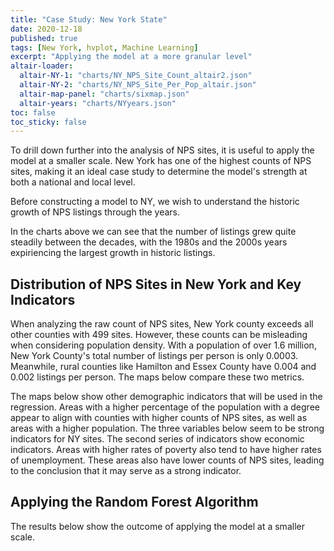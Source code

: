 ```yaml
---
title: "Case Study: New York State"
date: 2020-12-18
published: true
tags: [New York, hvplot, Machine Learning]
excerpt: "Applying the model at a more granular level"
altair-loader:
  altair-NY-1: "charts/NY_NPS_Site_Count_altair2.json"
  altair-NY-2: "charts/NY_NPS_Site_Per_Pop_altair.json"
  altair-map-panel: "charts/sixmap.json"
  altair-years: "charts/NYyears.json"
toc: false
toc_sticky: false
---
```


To drill down further into the analysis of NPS sites, it is useful to apply the model at a smaller
scale. New York has one of the highest counts of NPS sites, making it an ideal case study to determine
the model's strength at both a national and local level.

Before constructing a model to NY, we wish to understand the historic growth of NPS listings through the years.

<div id="altair-years"></div>

In the charts above we can see that the number of listings grew quite steadily between the decades, with the 1980s and the 2000s years expiriencing the largest growth in historic listings. 

## Distribution of NPS Sites in New York and Key Indicators

When analyzing the raw count of NPS sites, New York county exceeds all other counties with 499 sites. However,
these counts can be misleading when considering population density. With a population of over 1.6 million, New York County's
total number of listings per person is only 0.0003. Meanwhile, rural counties like Hamilton and Essex County have 0.004 and
0.002 listings per person. The maps below compare these two metrics.

<div id="altair-NY-1"></div><div id="altair-NY-2"></div>

The maps below show other demographic indicators that will be used in the regression. Areas with a higher percentage of the population
with a degree appear to align with counties with higher counts of NPS sites, as well as areas with a higher population. The three variables
below seem to be strong indicators for NY sites. The second series of indicators show economic indicators. Areas with higher rates of poverty also tend to have higher rates of unemployment. These areas also have lower counts of NPS sites, leading to the conclusion that it
may serve as a strong indicator.

<div id="altair-map-panel"></div>


## Applying the Random Forest Algorithm
The results below show the outcome of applying the model at a smaller scale.
